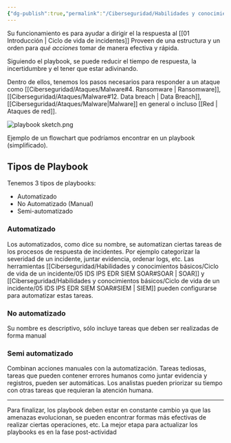 ```yaml
---
{"dg-publish":true,"permalink":"/Ciberseguridad/Habilidades y conocimientos básicos/Ciclo de vida de un incidente/Playbook/"}
---
```


Su funcionamiento es para ayudar a dirigir el la respuesta al [[01 Introducción \| Ciclo de vida de incidentes]]
Proveen de una estructura y un orden para *qué acciones* tomar de manera efectiva y rápida.

Siguiendo el playbook, se puede reducir el tiempo de respuesta, la incertidumbre y el tener que estar adivinando.

Dentro de ellos, tenemos los pasos necesarios para responder a un ataque como [[Ciberseguridad/Ataques/Malware#4. Ransomware \| Ransomware]], [[Ciberseguridad/Ataques/Malware#12. Data breach \| Data Breach]], [[Ciberseguridad/Ataques/Malware\|Malware]] en general o incluso [[Red \| Ataques de red]].

![playbook sketch.png](/img/user/playbook%20sketch.png)

Ejemplo de un flowchart que podríamos encontrar en un playbook (simplificado).

## Tipos de Playbook
Tenemos 3 tipos de playbooks:
- Automatizado
- No Automatizado (Manual)
- Semi-automatizado

### Automatizado
Los automatizados, como dice su nombre, se automatizan ciertas tareas de los procesos de respuesta de incidentes. Por ejemplo categorizar la severidad de un incidente, juntar evidencia, ordenar logs, etc. Las herramientas [[Ciberseguridad/Habilidades y conocimientos básicos/Ciclo de vida de un incidente/05 IDS IPS EDR SIEM SOAR#SOAR \| SOAR]] y [[Ciberseguridad/Habilidades y conocimientos básicos/Ciclo de vida de un incidente/05 IDS IPS EDR SIEM SOAR#SIEM \| SIEM]] pueden configurarse para automatizar estas tareas.

### No automatizado
Su nombre es descriptivo, sólo incluye tareas que deben ser realizadas de forma manual

### Semi automatizado
Combinan acciones manuales con la automatización. Tareas tediosas, tareas que pueden contener errores humanos como juntar evidencia y registros, pueden ser automáticas. Los analistas pueden priorizar su tiempo con otras tareas que requieran la atención humana.

---
Para finalizar, los playbook deben estar en constante cambio ya que las amenazas evolucionan, se pueden encontrar formas más efectivas de realizar ciertas operaciones, etc.
La mejor etapa para actualizar los playbooks es en la fase post-actividad